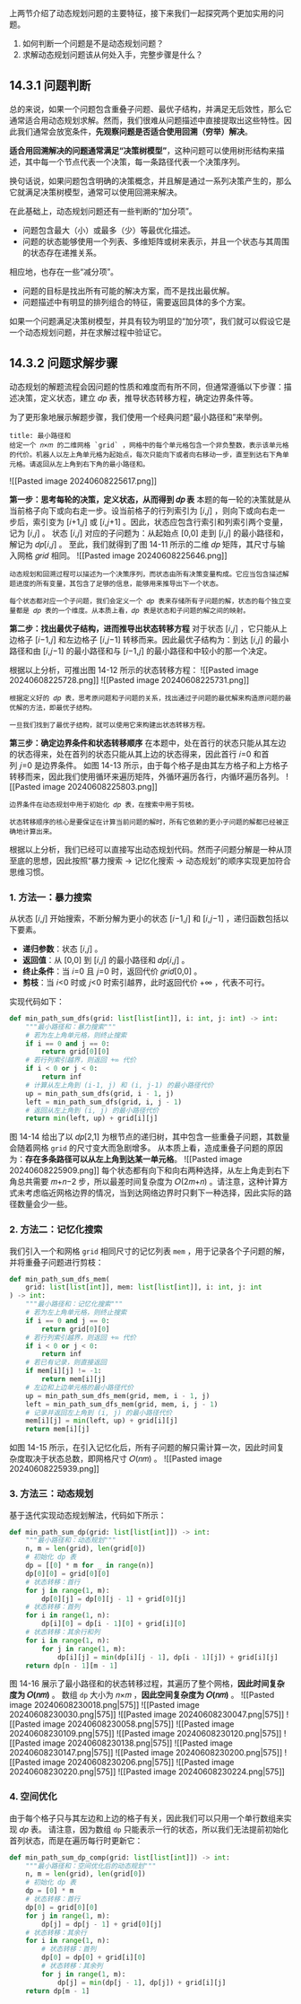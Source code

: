 上两节介绍了动态规划问题的主要特征，接下来我们一起探究两个更加实用的问题。
1. 如何判断一个问题是不是动态规划问题？
2. 求解动态规划问题该从何处入手，完整步骤是什么？

## 14.3.1 问题判断
总的来说，如果一个问题包含重叠子问题、最优子结构，并满足无后效性，那么它通常适合用动态规划求解。然而，我们很难从问题描述中直接提取出这些特性。因此我们通常会放宽条件，**先观察问题是否适合使用回溯（穷举）解决**。

**适合用回溯解决的问题通常满足“决策树模型”**，这种问题可以使用树形结构来描述，其中每一个节点代表一个决策，每一条路径代表一个决策序列。

换句话说，如果问题包含明确的决策概念，并且解是通过一系列决策产生的，那么它就满足决策树模型，通常可以使用回溯来解决。

在此基础上，动态规划问题还有一些判断的“加分项”。
- 问题包含最大（小）或最多（少）等最优化描述。
- 问题的状态能够使用一个列表、多维矩阵或树来表示，并且一个状态与其周围的状态存在递推关系。

相应地，也存在一些“减分项”。
- 问题的目标是找出所有可能的解决方案，而不是找出最优解。
- 问题描述中有明显的排列组合的特征，需要返回具体的多个方案。

如果一个问题满足决策树模型，并具有较为明显的“加分项”，我们就可以假设它是一个动态规划问题，并在求解过程中验证它。

## 14.3.2 问题求解步骤
动态规划的解题流程会因问题的性质和难度而有所不同，但通常遵循以下步骤：描述决策，定义状态，建立 𝑑𝑝 表，推导状态转移方程，确定边界条件等。

为了更形象地展示解题步骤，我们使用一个经典问题“最小路径和”来举例。
```ad-question
title: 最小路径和
给定一个 𝑛×𝑚 的二维网格 `grid` ，网格中的每个单元格包含一个非负整数，表示该单元格的代价。机器人以左上角单元格为起始点，每次只能向下或者向右移动一步，直至到达右下角单元格。请返回从左上角到右下角的最小路径和。

```
![[Pasted image 20240608225617.png]]

**第一步：思考每轮的决策，定义状态，从而得到 𝑑𝑝 表**
本题的每一轮的决策就是从当前格子向下或向右走一步。设当前格子的行列索引为 [𝑖,𝑗] ，则向下或向右走一步后，索引变为 [𝑖+1,𝑗] 或 [𝑖,𝑗+1] 。因此，状态应包含行索引和列索引两个变量，记为 [𝑖,𝑗] 。
状态 [𝑖,𝑗] 对应的子问题为：从起始点 [0,0] 走到 [𝑖,𝑗] 的最小路径和，解记为 𝑑𝑝[𝑖,𝑗] 。
至此，我们就得到了图 14-11 所示的二维 𝑑𝑝 矩阵，其尺寸与输入网格 𝑔𝑟𝑖𝑑 相同。
![[Pasted image 20240608225646.png]]
```ad-note
动态规划和回溯过程可以描述为一个决策序列，而状态由所有决策变量构成。它应当包含描述解题进度的所有变量，其包含了足够的信息，能够用来推导出下一个状态。

每个状态都对应一个子问题，我们会定义一个 𝑑𝑝 表来存储所有子问题的解，状态的每个独立变量都是 𝑑𝑝 表的一个维度。从本质上看，𝑑𝑝 表是状态和子问题的解之间的映射。

```

**第二步：找出最优子结构，进而推导出状态转移方程**
对于状态 [𝑖,𝑗] ，它只能从上边格子 [𝑖−1,𝑗] 和左边格子 [𝑖,𝑗−1] 转移而来。因此最优子结构为：到达 [𝑖,𝑗] 的最小路径和由 [𝑖,𝑗−1] 的最小路径和与 [𝑖−1,𝑗] 的最小路径和中较小的那一个决定。

根据以上分析，可推出图 14-12 所示的状态转移方程：
![[Pasted image 20240608225728.png]]
![[Pasted image 20240608225731.png]]
```ad-note
根据定义好的 𝑑𝑝 表，思考原问题和子问题的关系，找出通过子问题的最优解来构造原问题的最优解的方法，即最优子结构。

一旦我们找到了最优子结构，就可以使用它来构建出状态转移方程。

```

**第三步：确定边界条件和状态转移顺序**
在本题中，处在首行的状态只能从其左边的状态得来，处在首列的状态只能从其上边的状态得来，因此首行 𝑖=0 和首列 𝑗=0 是边界条件。
如图 14-13 所示，由于每个格子是由其左方格子和上方格子转移而来，因此我们使用循环来遍历矩阵，外循环遍历各行，内循环遍历各列。
![[Pasted image 20240608225803.png]]
```ad-note
边界条件在动态规划中用于初始化 𝑑𝑝 表，在搜索中用于剪枝。

状态转移顺序的核心是要保证在计算当前问题的解时，所有它依赖的更小子问题的解都已经被正确地计算出来。

```

根据以上分析，我们已经可以直接写出动态规划代码。然而子问题分解是一种从顶至底的思想，因此按照“暴力搜索 → 记忆化搜索 → 动态规划”的顺序实现更加符合思维习惯。

### 1. 方法一：暴力搜索
从状态 [𝑖,𝑗] 开始搜索，不断分解为更小的状态 [𝑖−1,𝑗] 和 [𝑖,𝑗−1] ，递归函数包括以下要素。
- **递归参数**：状态 [𝑖,𝑗] 。
- **返回值**：从 [0,0] 到 [𝑖,𝑗] 的最小路径和 𝑑𝑝[𝑖,𝑗] 。
- **终止条件**：当 𝑖=0 且 𝑗=0 时，返回代价 𝑔𝑟𝑖𝑑[0,0] 。
- **剪枝**：当 𝑖<0 时或 𝑗<0 时索引越界，此时返回代价 +∞ ，代表不可行。

实现代码如下：
```python
def min_path_sum_dfs(grid: list[list[int]], i: int, j: int) -> int:
	"""最小路径和：暴力搜索"""
	# 若为左上角单元格，则终止搜索
	if i == 0 and j == 0:
	    return grid[0][0]
	# 若行列索引越界，则返回 +∞ 代价
	if i < 0 or j < 0:
	    return inf
	# 计算从左上角到 (i-1, j) 和 (i, j-1) 的最小路径代价
	up = min_path_sum_dfs(grid, i - 1, j)
	left = min_path_sum_dfs(grid, i, j - 1)
	# 返回从左上角到 (i, j) 的最小路径代价
	return min(left, up) + grid[i][j]
```
图 14-14 给出了以 𝑑𝑝[2,1] 为根节点的递归树，其中包含一些重叠子问题，其数量会随着网格 `grid` 的尺寸变大而急剧增多。
从本质上看，造成重叠子问题的原因为：**存在多条路径可以从左上角到达某一单元格**。
![[Pasted image 20240608225909.png]]
每个状态都有向下和向右两种选择，从左上角走到右下角总共需要 𝑚+𝑛−2 步，所以最差时间复杂度为 𝑂(2𝑚+𝑛) 。请注意，这种计算方式未考虑临近网格边界的情况，当到达网络边界时只剩下一种选择，因此实际的路径数量会少一些。

### 2. 方法二：记忆化搜索
我们引入一个和网格 `grid` 相同尺寸的记忆列表 `mem` ，用于记录各个子问题的解，并将重叠子问题进行剪枝：
```python
def min_path_sum_dfs_mem(
    grid: list[list[int]], mem: list[list[int]], i: int, j: int
) -> int:
    """最小路径和：记忆化搜索"""
    # 若为左上角单元格，则终止搜索
    if i == 0 and j == 0:
        return grid[0][0]
    # 若行列索引越界，则返回 +∞ 代价
    if i < 0 or j < 0:
        return inf
    # 若已有记录，则直接返回
    if mem[i][j] != -1:
        return mem[i][j]
    # 左边和上边单元格的最小路径代价
    up = min_path_sum_dfs_mem(grid, mem, i - 1, j)
    left = min_path_sum_dfs_mem(grid, mem, i, j - 1)
    # 记录并返回左上角到 (i, j) 的最小路径代价
    mem[i][j] = min(left, up) + grid[i][j]
    return mem[i][j]
```
如图 14-15 所示，在引入记忆化后，所有子问题的解只需计算一次，因此时间复杂度取决于状态总数，即网格尺寸 𝑂(𝑛𝑚) 。
![[Pasted image 20240608225939.png]]

### 3. 方法三：动态规划
基于迭代实现动态规划解法，代码如下所示：
```python
def min_path_sum_dp(grid: list[list[int]]) -> int:
	"""最小路径和：动态规划"""
	n, m = len(grid), len(grid[0])
	# 初始化 dp 表
	dp = [[0] * m for _ in range(n)]
	dp[0][0] = grid[0][0]
	# 状态转移：首行
	for j in range(1, m):
	    dp[0][j] = dp[0][j - 1] + grid[0][j]
	# 状态转移：首列
	for i in range(1, n):
	    dp[i][0] = dp[i - 1][0] + grid[i][0]
	# 状态转移：其余行和列
	for i in range(1, n):
	    for j in range(1, m):
	        dp[i][j] = min(dp[i][j - 1], dp[i - 1][j]) + grid[i][j]
	return dp[n - 1][m - 1]
```
图 14-16 展示了最小路径和的状态转移过程，其遍历了整个网格，**因此时间复杂度为 𝑂(𝑛𝑚)** 。
数组 `dp` 大小为 𝑛×𝑚 ，**因此空间复杂度为 𝑂(𝑛𝑚)** 。
![[Pasted image 20240608230018.png|575]] ![[Pasted image 20240608230030.png|575]]
![[Pasted image 20240608230047.png|575]] ![[Pasted image 20240608230058.png|575]]
![[Pasted image 20240608230109.png|575]] ![[Pasted image 20240608230120.png|575]]
![[Pasted image 20240608230138.png|575]] ![[Pasted image 20240608230147.png|575]]
![[Pasted image 20240608230200.png|575]] ![[Pasted image 20240608230206.png|575]]
![[Pasted image 20240608230220.png|575]] ![[Pasted image 20240608230224.png|575]]

### 4. 空间优化
由于每个格子只与其左边和上边的格子有关，因此我们可以只用一个单行数组来实现 𝑑𝑝 表。
请注意，因为数组 `dp` 只能表示一行的状态，所以我们无法提前初始化首列状态，而是在遍历每行时更新它：
```python
def min_path_sum_dp_comp(grid: list[list[int]]) -> int:
	"""最小路径和：空间优化后的动态规划"""
	n, m = len(grid), len(grid[0])
	# 初始化 dp 表
	dp = [0] * m
	# 状态转移：首行
	dp[0] = grid[0][0]
	for j in range(1, m):
	    dp[j] = dp[j - 1] + grid[0][j]
	# 状态转移：其余行
	for i in range(1, n):
	    # 状态转移：首列
	    dp[0] = dp[0] + grid[i][0]
	    # 状态转移：其余列
	    for j in range(1, m):
	        dp[j] = min(dp[j - 1], dp[j]) + grid[i][j]
	return dp[m - 1]
```
